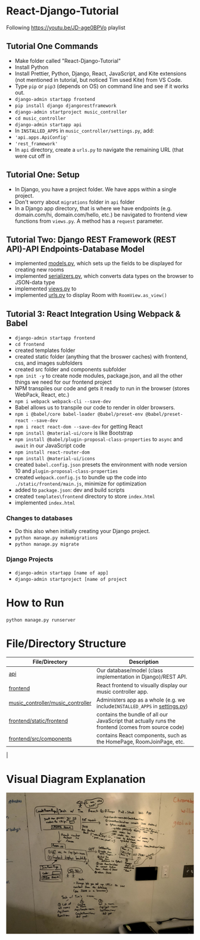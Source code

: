 # React-Django-Tutorial

Following https://youtu.be/JD-age0BPVo playlist

## Tutorial One Commands

- Make folder called "React-Django-Tutorial"
- Install Python
- Install Prettier, Python, Django, React, JavaScript, and Kite extensions (not mentioned in tutorial, but noticed Tim used Kite) from VS Code.
- Type `pip` or `pip3` (depends on OS) on command line and see if it works out.
- `django-admin startapp frontend`
- `pip install django djangorestframework`
- `django-admin startproject music_controller`
- `cd music_controller`
- `django-admin startapp api`
- In `INSTALLED_APPS` in `music_controller/settings.py`, add:
- `'api.apps.ApiConfig'`
- `'rest_framework'`
- In `api` directory, create a `urls.py` to navigate the remaining URL (that were cut off in

## Tutorial One: Setup

- In Django, you have a project folder. We have apps within a single project.
- Don't worry about `migrations` folder in `api` folder
- In a Django app directory, that is where we have endpoints (e.g. domain.com/hi, domain.com/hello, etc.) be navigated to frontend view functions from `views.py`. A method has a `request` parameter.

## Tutorial Two: Django REST Framework (REST API)-API Endpoints-Database Model

- implemented [models.py](api/models.py), which sets up the fields to be displayed for creating new rooms
- implemented [serializers.py](api/serializers.py), which converts data types on the browser to JSON-data type
- implemented [views.py](api/views.py) to
- implemented [urls.py](api/urls.py) to display Room with `RoomView.as_view()`

## Tutorial 3: React Integration Using Webpack & Babel

- `django-admin startapp frontend`
- `cd frontend`
- created templates folder
- created static folder (anything that the broswer caches) with frontend, css, and images subfolders
- created src folder and components subfolder
- `npm init -y` to create node modules, package.json, and all the other things we need for our frontend project
- NPM transpiles our code and gets it ready to run in the browser (stores WebPack, React, etc.)
- `npm i webpack webpack-cli --save-dev`
- Babel allows us to transpile our code to render in older browsers.
- `npm i @babel/core babel-loader @babel/preset-env @babel/preset-react --save-dev`
- `npm i react react-dom --save-dev` for getting React
- `npm install @material-ui/core` is like Bootstrap
- `npm install @babel/plugin-proposal-class-properties` to `async` and `await` in our JavaScript code
- `npm install react-router-dom`
- `npm install @material-ui/icons`
- created `babel.config.json` presets the environment with node version 10 and `plugin-proposal-class-properties`
- created `webpack.config.js` to bundle up the code into `./static/frontend/main.js`, minimize for optimization
- added to `package.json`: dev and build scripts
- created `templates\frontend` directory to store `index.html`
- implemented `index.html`

### Changes to databases

- Do this also when initially creating your Django project.
- `python manage.py makemigrations`
- `python manage.py migrate`

### Django Projects

- `django-admin startapp [name of app]`
- `django-admin startproject [name of project`

# How to Run

`python manage.py runserver`

# File/Directory Structure

| File/Directory                                                         | Description                                                                                                                  |
| ---------------------------------------------------------------------- | ---------------------------------------------------------------------------------------------------------------------------- |
| [api](music_controller/api)                                            | Our database/model (class implementation in Django)/REST API.                                                                |
| [frontend](music_controller/frontend)                                  | React frontend to visually display our music controller app.                                                                 |
| [music_controller/music_controller](music_controller/music_controller) | Administers app as a whole (e.g. we include`INSTALLED_APPS` in [settings.py](music_controller/music_controller/settings.py)) |
| [frontend/static/frontend](music_controller/frontend/static/frontend)  | contains the bundle of all our JavaScript that actually runs the frontend (comes from source code)                           |
| [frontend/src/components](music_controller/frontend/src/components)    | contains React components, such as the HomePage, RoomJoinPage, etc.                                                          |

|

# Visual Diagram Explanation

![Image showing how the different web components talk to each other (e.g. POST/GET requests)](visual_diagram.jpg)
